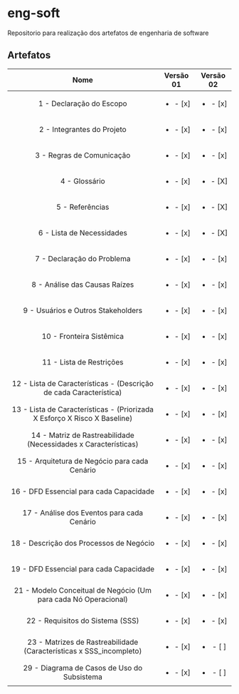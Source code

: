 # eng-soft
Repositorio para realização dos artefatos de engenharia de software

## Artefatos

|   Nome                                                                    |  Versão 01               | Versão 02                |
| :-----------------------------------------------------------------------: | :----------------------: | :----------------------: |
| 1 - Declaração do Escopo                                                  | <ul><li>- [x] </li></ul> | <ul><li>- [x] </li></ul> |
| 2 - Integrantes do Projeto                                                | <ul><li>- [x] </li></ul> | <ul><li>- [x] </li></ul> |
| 3 - Regras de Comunicação                                                 | <ul><li>- [x] </li></ul> | <ul><li>- [x] </li></ul> |
| 4 - Glossário                                                             | <ul><li>- [x] </li></ul> | <ul><li>- [X] </li></ul> |
| 5 - Referências                                                           | <ul><li>- [x] </li></ul> | <ul><li>- [X] </li></ul> |
| 6 - Lista de Necessidades                                                 | <ul><li>- [x] </li></ul> | <ul><li>- [X] </li></ul> |
| 7 - Declaração do Problema                                                | <ul><li>- [x] </li></ul> | <ul><li>- [x] </li></ul> |
| 8 - Análise das Causas Raízes                                             | <ul><li>- [x] </li></ul> | <ul><li>- [x] </li></ul> |
| 9 - Usuários e Outros Stakeholders                                        | <ul><li>- [x] </li></ul> | <ul><li>- [x] </li></ul> |
| 10 - Fronteira Sistêmica                                                  | <ul><li>- [x] </li></ul> | <ul><li>- [x] </li></ul> |
| 11 - Lista de Restrições                                                  | <ul><li>- [x] </li></ul> | <ul><li>- [x] </li></ul> |
| 12 - Lista de Características - (Descrição de cada Característica)        | <ul><li>- [x] </li></ul> | <ul><li>- [x] </li></ul> |
| 13 - Lista de Características - (Priorizada X Esforço X Risco X Baseline) | <ul><li>- [x] </li></ul> | <ul><li>- [x] </li></ul> |
| 14 - Matriz de Rastreabilidade (Necessidades x Características)           | <ul><li>- [x] </li></ul> | <ul><li>- [x] </li></ul> |
| 15 - Arquitetura de Negócio para cada Cenário                             | <ul><li>- [x] </li></ul> | <ul><li>- [x] </li></ul> |
| 16 - DFD Essencial para cada Capacidade                                   | <ul><li>- [x] </li></ul> | <ul><li>- [x] </li></ul> |
| 17 - Análise dos Eventos para cada Cenário                                | <ul><li>- [x] </li></ul> | <ul><li>- [x] </li></ul> |
| 18 - Descrição dos Processos de Negócio                                   | <ul><li>- [x] </li></ul> | <ul><li>- [x] </li></ul> |
| 19 - DFD Essencial para cada Capacidade                                   | <ul><li>- [x] </li></ul> | <ul><li>- [x] </li></ul> |
| 21 - Modelo Conceitual de Negócio (Um para cada Nó Operacional)           | <ul><li>- [x] </li></ul> | <ul><li>- [x] </li></ul> |
| 22 - Requisitos do Sistema (SSS)                                          | <ul><li>- [x] </li></ul> | <ul><li>- [x] </li></ul> |
| 23 -  Matrizes de Rastreabilidade (Características x SSS_incompleto)                                                             | <ul><li>- [x] </li></ul> | <ul><li>- [ ] </li></ul> |
| 29 - Diagrama de Casos de Uso do Subsistema                               | <ul><li>- [x] </li></ul> | <ul><li>- [ ] </li></ul> |
